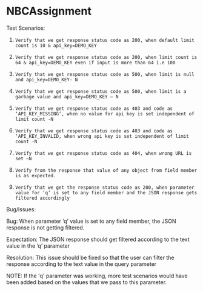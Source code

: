 # NBCAssignment

Test Scenarios:
 
1.     Verify that we get response status code as 200, when default limit count is 10 & api_key=DEMO_KEY

2.     Verify that we get response status code as 200, when limit count is 64 & api_key=DEMO_KEY even if input is more than 64 i.e 100

3.     Verify that we get response status code as 500, when limit is null and api_key=DEMO_KEY- N

4.     Verify that we get response status code as 500, when limit is a garbage value and api_key=DEMO_KEY – N

5.     Verify that we get response status code as 403 and code as ‘API_KEY_MISSING’, when no value for api key is set independent of limit count -N

6.     Verify that we get response status code as 403 and code as ‘API_KEY_INVALID, when wrong api key is set independent of limit count -N

7.     Verify that we get response status code as 404, when wrong URL is set –N

8.     Verify from the response that value of any object from field member is as expected.

9.     Verify that we get the response status code as 200, when parameter value for ‘q’ is set to any field member and the JSON response gets filtered accordingly

 
 
Bug/Issues:
 
Bug: When parameter ‘q’ value is set to any field member, the JSON response is not getting filtered.
 
Expectation: The JSON response should get filtered according to the text value in the ‘q’ parameter
 
Resolution: This issue should be fixed so that the user can filter the response according to the text value in the query parameter


NOTE:
If the 'q' parameter was working, more test scenarios would have been added based on the values that we pass to this parameter. 
